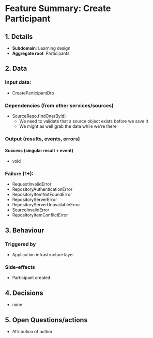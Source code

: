 # Feature Summary: Create Participant

## 1. Details

- **Subdomain**: Learning design
- **Aggregate root**: Participants

## 2. Data
### Input data:

- CreateParticipantDto

### Dependencies (from other services/sources)

- SourceRepo.findOne(ById)
  - We need to validate that a source object exists before we save it
  - We might as well grab the data while we're there

### Output (results, events, errors)

#### Success (singular result + event)

- void

### Failure (1+):

- RequestInvalidError
- RepositoryAuthenticationError
- RepositoryItemNotFoundError
- RepositoryServerError
- RepositoryServerUnavailableError
- SourceInvalidError
- RepositoryItemConflictError

## 3. Behaviour

### Triggered by

- Application infrastructure layer

### Side-effects

- Participant created

## 4. Decisions

- none

## 5. Open Questions/actions

- Attribution of author
